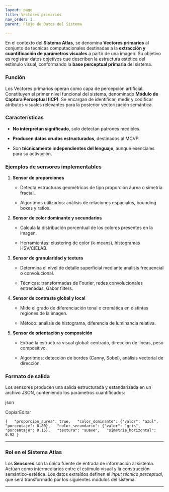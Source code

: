 ```yaml
---
layout: page
title: Vectores primarios
nav_order: 1
parent: Flujo de Datos del Sistema

---
```


En el contexto del **Sistema Atlas**, se denomina **Vectores primarios** al conjunto de técnicas computacionales destinadas a la **extracción y cuantificación de parámetros visuales** a partir de una imagen. Su objetivo es registrar datos objetivos que describen la estructura estética del estímulo visual, conformando la **base perceptual primaria** del sistema.

### Función

Los Vectores primarios operan como capa de percepción artificial. Constituyen el primer nivel funcional del sistema, denominado **Módulo de Captura Perceptual (ICP)**. Se encargan de identificar, medir y codificar atributos visuales relevantes para la posterior vectorización semántica.

### Características

- **No interpretan significado**, solo detectan patrones medibles.
    
- **Producen datos crudos estructurados**, destinados al MCVP.
    
- Son **técnicamente independientes del lenguaje**, aunque esenciales para su activación.
    

### Ejemplos de sensores implementables

1. **Sensor de proporciones**
    
    - Detecta estructuras geométricas de tipo proporción áurea o simetría fractal.
        
    - Algoritmos utilizados: análisis de relaciones espaciales, bounding boxes y ratios.
        
2. **Sensor de color dominante y secundarios**
    
    - Calcula la distribución porcentual de los colores presentes en la imagen.
        
    - Herramientas: clustering de color (k-means), histogramas HSV/CIELAB.
        
3. **Sensor de granularidad y textura**
    
    - Determina el nivel de detalle superficial mediante análisis frecuencial o convolucional.
        
    - Técnicas: transformadas de Fourier, redes convolucionales entrenadas, Gabor filters.
        
4. **Sensor de contraste global y local**
    
    - Mide el grado de diferenciación tonal o cromática en distintas regiones de la imagen.
        
    - Método: análisis de histograma, diferencia de luminancia relativa.
        
5. **Sensor de orientación y composición**
    
    - Extrae la estructura visual global: centrado, dirección de líneas, peso compositivo.
        
    - Algoritmos: detección de bordes (Canny, Sobel), análisis vectorial de dirección.
        

### Formato de salida

Los sensores producen una salida estructurada y estandarizada en un archivo JSON, conteniendo los parámetros cuantificados:

json

CopiarEditar

`{   "proporcion_aurea": true,   "color_dominante": {"valor": "azul", "porcentaje": 0.80},   "color_secundario": {"valor": "gris", "porcentaje": 0.15},   "textura": "suave",   "simetria_horizontal": 0.92 }`

---

### Rol en el Sistema Atlas

Los **Sensores** son la única fuente de entrada de información al sistema. Actúan como intermediarios entre el estímulo visual y la construcción semántico-estética. Los datos extraídos definen el _input técnico perceptual_, que será transformado por los siguientes módulos del sistema.

---
